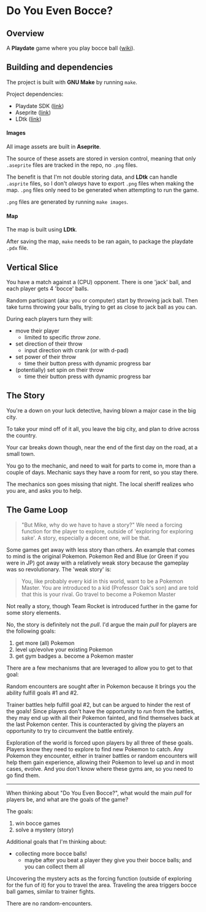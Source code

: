 
# Do You Even Bocce?

## Overview

A **Playdate** game where you play bocce ball ([wiki](https://en.wikipedia.org/wiki/Bocce)).

## Building and dependencies

The project is built with **GNU Make** by running `make`.

Project dependencies:
* Playdate SDK ([link](https://play.date/dev/))
* Aseprite ([link](https://www.aseprite.org))
* LDtk ([link](https://ldtk.io))

#### Images
All image assets are built in **Aseprite**.

The source of these assets are stored in version control, meaning that only `.aseprite` files are tracked in the repo, no `.png` files.

The benefit is that I'm not double storing data, and **LDtk** can handle `.asprite` files, so I don't _always_ have to export `.png` files when making the map.
`.png` files only need to be generated when attempting to run the game.

`.png` files are generated by running `make images`.

#### Map
The map is built using **LDtk**.

After saving the map, `make` needs to be ran again, to package the playdate `.pdx` file.

## Vertical Slice

You have a match against a (CPU) opponent.
There is one 'jack' ball, and each player gets 4 'bocce' balls.

Random participant (aka: you or computer) start by throwing jack ball.
Then take turns throwing your balls, trying to get as close to jack ball as you can.

During each players turn they will:

* move their player
  * limited to specific _throw zone_.
* set direction of their throw
  * input direction with crank (or with d-pad)
* set power of their throw
  * time their button press with dynamic progress bar
* (potentially) set spin on their throw
  * time their button press with dynamic progress bar

## The Story

You're a down on your luck detective, having blown a major case in the big city.

To take your mind off of it all, you leave the big city, and plan to drive across the country.

Your car breaks down though, near the end of the first day on the road, at a small town.

You go to the mechanic, and need to wait for parts to come in, more than a couple of days.
Mechanic says they have a room for rent, so you stay there.

The mechanics son goes missing that night.
The local sheriff realizes who you are, and asks you to help.

## The Game Loop

> "But Mike, why do we have to have a story?"
We need a forcing function for the player to explore, outside of 'exploring for exploring sake'.
A story, especially a decent one, will be that.

Some games get away with less story than others.
An example that comes to mind is the original Pokemon.
Pokemon Red and Blue (or Green if you were in JP) got away with a relatively weak story because the gameplay was so revolutionary.
The 'weak story' is:

> You, like probably every kid in this world, want to be a Pokemon Master.
> You are introduced to a kid (Professor Oak's son) and are told that this is your rival.
> Go travel to become a Pokemon Master

Not really a story, though Team Rocket is introduced further in the game for some story elements.

No, the story is definitely  not the _pull_.  I'd argue the main _pull_ for players are the following goals:

1. get more (all) Pokemon
2. level up/evolve your existing Pokemon
3. get gym badges
  a. become a Pokemon master

There are a few mechanisms that are leveraged to allow you to get to that goal:

Random encounters are sought after in Pokemon because it brings you the ability fulfill goals #1 and #2.

Trainer battles help fulfill goal #2, but can be argued to hinder the rest of the goals!
Since players don't have the opportunity to _run_ from the battles, they may end up with all their Pokemon fainted, and find themselves back at the last Pokemon center.
This is counteracted by giving the players an opportunity to try to circumvent the battle entirely.

Exploration of the world is forced upon players by all three of these goals.
Players know they need to explore to find new Pokemon to catch.
Any Pokemon they encounter, either in trainer battles or random encounters will help them gain experience, allowing their Pokemon to level up and in most cases, evolve.
And you don't know where these gyms are, so you need to go find them.

---

When thinking about "Do You Even Bocce?", what would the main _pull_ for players be, and what are the goals of the game?

The goals:

1. win bocce games
2. solve a mystery (story)

Additional goals that I'm thinking about:
* collecting more bocce balls!
  * maybe after you beat a player they give you their bocce balls; and you can collect them all

Uncovering the mystery acts as the forcing function (outside of exploring for the fun of it) for you to travel the area.
Traveling the area triggers bocce ball games, similar to trainer fights.

There are no random-encounters.


